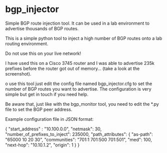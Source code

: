 # bgp_injector
Simple BGP route injection tool. It can be used in a lab environment to advertise thousands of BGP routes.

This is a simple python tool to inject a high number of BGP routes onto a lab routing environment. 

Do not use this on your live network!

I have used this on a Cisco 3745 router and I was able to advertise 235k prefixes before the router got out of memory… 
(take a look at the screenshot).

o use this tool just edit the config file named bgp_injector.cfg to set the number of BGP routes you want to advertise. 
The configuration is very simple but get in touch if you need help. 

Be aware that, just like with the bgp_monitor tool, you need to edit the *.py file to set the BGP peer address.

Example configuration file in JSON format:

{
"start_address" : "10.100.0.0",
"netmask": 30, 
"number_of_prefixes_to_inject": 235000,
"path_attributes": 
    {
    "as-path": "65000 10 20 30",
    "communities": "701:1 701:500 701:501",
    "med": 100,
    "next-hop": "10.10.1.2",
    "origin": 1
    }
}

